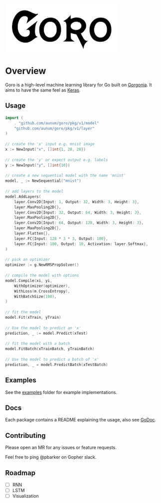 ![logo](./static/logo.png)
# Overview
Goro is a high-level machine learning library for Go built on [Gorgonia](https://gorgonia.org). It aims to have the same feel as [Keras](https://keras.io/).

## Usage
```go
import (
    . "github.com/aunum/goro/pkg/v1/model"
    "github.com/aunum/goro/pkg/v1/layer"
)

// create the 'x' input e.g. mnist image
x := NewInput("x", []int{1, 28, 28})

// create the 'y' or expect output e.g. labels
y := NewInput("y", []int{10})

// create a new sequential model with the name 'mnist'
model, _ := NewSequential("mnist")

// add layers to the model
model.AddLayers(
    layer.Conv2D{Input: 1, Output: 32, Width: 3, Height: 3},
    layer.MaxPooling2D{},
    layer.Conv2D{Input: 32, Output: 64, Width: 3, Height: 3},
    layer.MaxPooling2D{},
    layer.Conv2D{Input: 64, Output: 128, Width: 3, Height: 3},
    layer.MaxPooling2D{},
    layer.Flatten{},
    layer.FC{Input: 128 * 3 * 3, Output: 100},
    layer.FC{Input: 100, Output: 10, Activation: layer.Softmax},
)

// pick an optimizer
optimizer := g.NewRMSPropSolver()

// compile the model with options
model.Compile(xi, yi,
    WithOptimizer(optimizer),
    WithLoss(m.CrossEntropy),
    WithBatchSize(100),
)

// fit the model
model.Fit(xTrain, yTrain)

// Use the model to predict an 'x'
prediction, _ := model.Predict(xTest)

// fit the model with a batch
model.FitBatch(xTrainBatch, yTrainBatch)

// Use the model to predict a batch of 'x'
prediction, _ = model.PredictBatch(xTestBatch)
```

## Examples
See the [examples](./examples) folder for example implementations.

## Docs
Each package contains a README explaining the usage, also see [GoDoc](https://godoc.org/github.com/aunum/goro).

## Contributing
Please open an MR for any issues or feature requests.

Feel free to ping @pbarker on Gopher slack.

## Roadmap
- [ ] RNN
- [ ] LSTM
- [ ] Visualization

